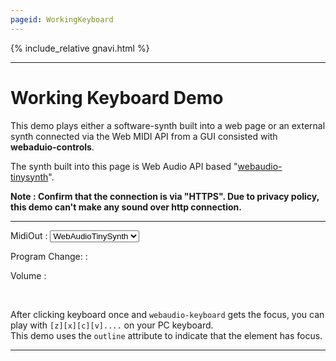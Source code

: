 ```yaml
---
pageid: WorkingKeyboard
---
```

<link rel="stylesheet" href="./docstyle.css">

<script>
  WebAudioControlsOptions={

  };
</script>

<script src="../webaudio-controls.js"></script>

{% include_relative gnavi.html %}

---

<script src='https://g200kg.github.io/webaudio-tinysynth/webaudio-tinysynth.js'></script>

<script>
var midioutputs=[null];
var midiout=null;
var kbd=null;
var synth;
async function Init() {
  if(navigator.requestMIDIAccess)
    navigator.requestMIDIAccess({sysex:false}).then(scb,ecb);
  kbd = document.getElementById("keyboard");
  document.getElementById("midiout").addEventListener("change",function(e) {
    midiout=midioutputs[document.getElementById("midiout").selectedIndex];
  });
  kbd.addEventListener("change",function(e) {
    Send([0x90,e.note[1],e.note[0]?100:0]);
  });
  document.getElementById("prog").addEventListener("input", (e)=>{
    DisplayTimbreName(e.target.value);
    Send([0xc0,e.target.value]);
  });
  document.getElementById("volume").addEventListener("change",function(e) {
    Send([0xb0,7,e.target.value]);
  });
  synth = document.getElementById("synth");
  await synth.ready();
  DisplayTimbreName(0);
}
function ecb(e) { console.log(e); }
function scb(midiaccess) {
  var i=0;
  var outputs=midiaccess.outputs.values();
  for (var outit=outputs.next(); !outit.done; outit=outputs.next()) {
    document.getElementById("midiout").options[i++]=new Option(outit.value.name);
    midioutputs.push(outit.value);
  }
  midiout=midioutputs[0];
}
function DisplayTimbreName(val){
  const name=synth.getTimbreName(0,val);
  document.getElementById("timbrename").innerText = name;
}
function Send(mess){
  if(midiout)
    midiout.send(mess);
  else
    synth.send(mess);
}
window.onload=Init;
</script>

# Working Keyboard Demo

This demo plays either a software-synth built into a web page 
or an external synth connected via the Web MIDI API
from a GUI consisted with **webaduio-controls**.  

The synth built into this page is Web Audio API based 
"<a href="https://github.com/g200kg/webaudio-tinysynth" target="_blank">webaudio-tinysynth</a>".  

**Note : Confirm that the connection is via "HTTPS". Due to privacy policy, this demo can't make any sound over http connection.**

---

<webaudio-tinysynth id="synth"></webaudio-tinysynth>  
  

MidiOut : <select id="midiout"><option>WebAudioTinySynth</option></select>  
  

Program Change: <webaudio-slider id="prog" min="0" max="127" width="256" direction="horz" valuetip="0"></webaudio-slider>  <webaudio-param link="prog"></webaudio-param> : <span id="timbrename"></span>  
  
  
Volume : <webaudio-knob id="volume" min="0" max="127" value="100" diameter="64"></webaudio-knob>  
  

<webaudio-keyboard id="keyboard" min="36" keys="37" width="800" height="150"></webaudio-keyboard>  
  
<br/>

After clicking keyboard once and `webaudio-keyboard` gets the focus, you can play with `[z][x][c][v]....` on your PC keyboard.  
This demo uses the `outline` attribute to indicate that the element has focus.  

---
